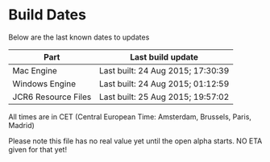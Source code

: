 # Build Dates

Below are the last known dates to updates

Part | Last build update
-----|-----
Mac Engine | Last built: 24 Aug 2015; 17:30:39
Windows Engine | Last built: 24 Aug 2015; 01:12:59
JCR6 Resource Files | Last built: 25 Aug 2015; 19:57:02
All times are in CET (Central European Time: Amsterdam, Brussels, Paris, Madrid)


Please note this file has no real value yet until the open alpha starts. NO ETA given for that yet!

